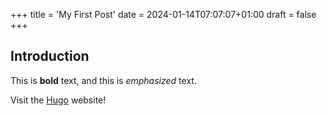 +++
title = 'My First Post'
date = 2024-01-14T07:07:07+01:00
draft = false
+++
## Introduction

This is **bold** text, and this is *emphasized* text.

Visit the [Hugo](https://thatsmeadarsh.github.io) website!